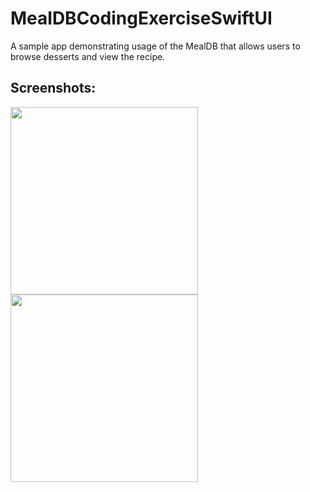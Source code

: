 # MealDBCodingExerciseSwiftUI

A sample app demonstrating usage of the MealDB that allows users to browse desserts and view the recipe.

## Screenshots: 
<img src="https://github.com/tiffsaka/MealDBCodingExerciseSwiftUI/assets/82681691/18dd68ac-8652-49b4-b2a7-54f5b5110e68" width="300">

<img src="https://github.com/tiffsaka/MealDBCodingExerciseSwiftUI/assets/82681691/f06c51f9-40ef-4810-a6fd-5436e162ebd1" width="300">


